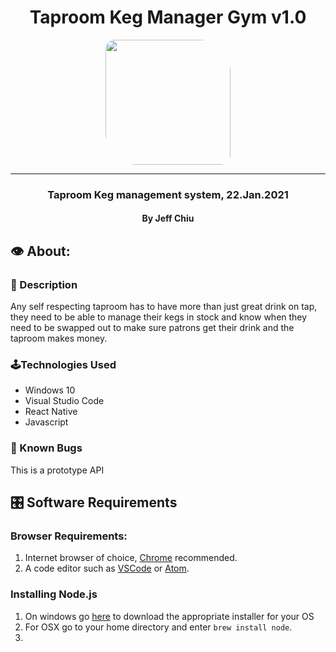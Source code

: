 <div align="center">

# Taproom Keg Manager Gym v1.0

<img src="https://github.com/jeffchiudev.png" width="200px" height="auto" style="border-radius: 15px 50px;"><br>
________________________
<h3>Taproom Keg management system, 22.Jan.2021</h3>
<h4> By Jeff Chiu</h4>
</div>

## 👁️ About: 

### 📖 Description

Any self respecting taproom has to have more than just great drink on tap, they need to be able to manage their kegs in stock and know when they need to be swapped out to make sure patrons get their drink and the taproom makes money.  

### 🕹️Technologies Used

- Windows 10
- Visual Studio Code
- React Native
- Javascript

### 🐛 Known Bugs

This is a prototype API

## 🎛️ Software Requirements

### Browser Requirements: 
1. Internet browser of choice, [Chrome](https://www.google.com/chrome/?brand=CHBD&brand=FHFK&gclid=CjwKCAiA_9r_BRBZEiwAHZ_v19Z0_XYzZ8NiG2AyZJ9A8ZVQjOBCYIuyRcS3Muc41TZCA_PL0n3s6hoCiaEQAvD_BwE&gclsrc=aw.ds) recommended.
2. A code editor such as [VSCode](https://code.visualstudio.com/) or [Atom](https://atom.io/).

### Installing Node.js
1. On windows go [here](https://nodejs.org/en/download/) to download the appropriate installer for your OS
2. For OSX go to your home directory and enter `brew install node`.
3. 
